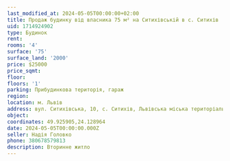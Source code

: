 ```yaml
---
last_modified_at: 2024-05-05T00:00:00+02:00
title: Продаж будинку від власника 75 м² на Ситихівській в с. Ситихів
uid: 1714924902
type: Будинок
rent:
rooms: '4'
surface: '75'
surface_land: '2000'
price: $25000
price_sqmt:
floor:
floors: '1'
parking: Прибудинкова територія, гараж
region:
location: м. Львів
address: вул. Ситихівська, 10, с. Ситихів, Львівська міська територіальна громада
object:
coordinates: 49.925905,24.128964
date: 2024-05-05T00:00:00.000Z
seller: Надія Головко
phone: 380678579813
description: Вторинне житло
---
```

